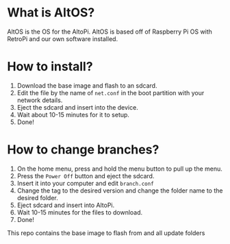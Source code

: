 # What is AltOS?
AltOS is the OS for the AltoPi. AltOS is based off of Raspberry Pi OS with RetroPi and our own software installed.
# How to install?
1. Download the base image and flash to an sdcard.
2. Edit the file by the name of `net.conf` in the boot partition with your network details.
3. Eject the sdcard and insert into the device.
4. Wait about 10-15 minutes for it to setup.
5. Done!
# How to change branches?
1. On the home menu, press and hold the menu button to pull up the menu.
2. Press the `Power Off` button and eject the sdcard.
3. Insert it into your computer and edit `branch.conf`
4. Change the tag to the desired version and change the folder name to the desired folder.
5. Eject sdcard and insert into AltoPi.
6. Wait 10-15 minutes for the files to download.
7. Done!

This repo contains the base image to flash from and all update folders
